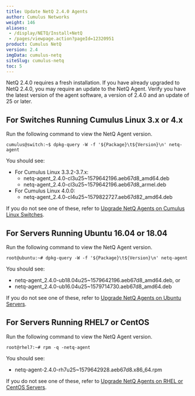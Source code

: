 ```yaml
---
title: Update NetQ 2.4.0 Agents
author: Cumulus Networks
weight: 146
aliases:
 - /display/NETQ/Install+NetQ
 - /pages/viewpage.action?pageId=12320951
product: Cumulus NetQ
version: 2.4
imgData: cumulus-netq
siteSlug: cumulus-netq
toc: 5
---
```

NetQ 2.4.0 requires a fresh installation. If you have already upgraded to NetQ 2.4.0, you may require an update to the NetQ Agent. Verify you have the latest version of the agent software, a version of 2.4.0 and an update of 25 or later.

## For Switches Running Cumulus Linux 3.x or 4.x

Run the following command to view the NetQ Agent version.

```
cumulus@switch:~$ dpkg-query -W -f '${Package}\t${Version}\n' netq-agent
```

You should see:

- For Cumulus Linux 3.3.2-3.7.x:
    - netq-agent_2.4.0-cl3u25~1579642196.aeb67d8_amd64.deb
    - netq-agent_2.4.0-cl3u25~1579642196.aeb67d8_armel.deb
- For Cumulus Linux 4.0.0:
    - netq-agent_2.4.0-cl4u25~1579822727.aeb67d82_amd64.deb

If you do not see one of these, refer to [Upgrade NetQ Agents on Cumulus Linux Switches](../../Upgrade-Agents/Upgrade-NetQ-Agents-on-Cumulus-Linux-Switches/).

## For Servers Running Ubuntu 16.04 or 18.04

Run the following command to view the NetQ Agent version.

```
root@ubuntu:~# dpkg-query -W -f '${Package}\t${Version}\n' netq-agent
```

You should see:

- netq-agent_2.4.0-ub18.04u25~1579642196.aeb67d8_amd64.deb, or
- netq-agent_2.4.0-ub16.04u25~1579714730.aeb67d8_amd64.deb

If you do not see one of these, refer to [Upgrade NetQ Agents on Ubuntu Servers](../../Upgrade-Agents/Upgrade-NetQ-Agents-on-Ubuntu-Servers/).

## For Servers Running RHEL7 or CentOS

Run the following command to view the NetQ Agent version.

```
root@rhel7:~# rpm -q -netq-agent
```

You should see:

- netq-agent-2.4.0-rh7u25~1579642928.aeb67d8.x86_64.rpm

If you do not see one of these, refer to [Upgrade NetQ Agents on RHEL or CentOS Servers](../../Upgrade-Agents/Upgrade-NetQ-Agents-on-RHEL-or-CentOS-Servers/).
